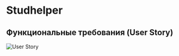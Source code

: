 # Studhelper 
## Функциональные требования (User Story)
![User Story](https://drive.google.com/file/d/1SBHZK9ZZf6kqvjXWr4xkkqyBbn_ro9gW/view?usp=sharing)
